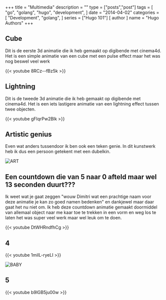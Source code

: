 +++
title = "Multimedia"
description = ""
type = ["posts","post"]
tags = [
    "go",
    "golang",
    "hugo",
    "development",
]
date = "2014-04-02"
categories = [
    "Development",
    "golang",
]
series = ["Hugo 101"]
[ author ]
  name = "Hugo Authors"
+++


## Cube
Dit is de eerste 3d animatie die ik heb gemaakt op digibende met cinema4d.
Het is een simple animatie van een cube met een pulse effect maar het was nog beswel veel werk

{{< youtube 8RCz--fBz5k >}}


## Lightning
Dit is de tweede 3d animatie die ik heb gemaakt op digibende met cinema4d.
Het is een iets lastigere animatie van een lightning effect tussen twee objecten.

{{< youtube gFlqrPw2Blk >}}

## Artistic genius
Even wat anders tussendoor ik ben ook een teken genie.
In dit kunstwerk heb ik dus een persoon getekent met een dubelkin.

![ART](/images/ART.png)

 ## Een countdown die van 5 naar 0 afteld maar wel 13 seconden duurt???
 Ik weet wat je gaat zeggen "wouw Dimitri wat een prachtige naam voor deze animatie je kan zo goed namen bedenken" en dankjewel maar daar gaat het nu niet om.
 Ik heb deze countdown animatie gemaakt doormiddel van allemaal object naar me kaar toe te trekken in een vorm en weg los te laten het was super veel werk maar wel leuk om te doen.

{{< youtube DtWHRndfhCg >}}


 ## 4

{{< youtube 1miIL-ryeLI >}}

![BABY](/images/BABY.png)

 ## 5

 {{< youtube b9lGB5ju00w >}}

